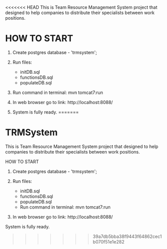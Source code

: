 <<<<<<< HEAD
This is Team Resource Management System project that designed to help companies to
distribute their specialists between work positions.

# HOW TO START

1. Create postgres database - 'trmsystem';
2. Run files:
    - initDB.sql
    - functionsDB.sql
    - populateDB.sql

3. Run command in terminal:
    mvn tomcat7:run

4. In web browser go to link:
    http://localhost:8088/

5. System is fully ready.
=======
# TRMSystem

This is Team Resource Management System project that designed to help companies to distribute their specialists between work positions.

HOW TO START

1. Create postgres database - 'trmsystem';
2. Run files:
	- initDB.sql
	- functionsDB.sql
	- populateDB.sql
	- Run command in terminal: mvn tomcat7:run

3. In web browser go to link: http://localhost:8088/

System is fully ready.
>>>>>>> 39a7db5bba38f9443f64862cec1b070f51e1e282
